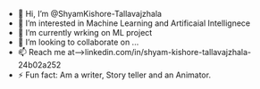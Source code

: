- 👋 Hi, I’m @ShyamKishore-Tallavajzhala
- 👀 I’m interested in Machine Learning and Artificaial Intellignece
- 🌱 I’m currently wrking on ML project
- 💞️ I’m looking to collaborate on ...
- 📫 Reach me at-->linkedin.com/in/shyam-kishore-tallavajzhala-24b02a252
- ⚡ Fun fact: Am a writer, Story teller and an Animator.

<!---
ShyamKishore-Tallavajzhala/ShyamKishore-Tallavajzhala is a ✨ special ✨ repository because its `README.md` (this file) appears on your GitHub profile.
You can click the Preview link to take a look at your changes.
--->
